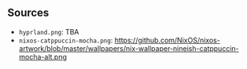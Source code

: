 ## Sources

- `hyprland.png`: TBA
- `nixos-catppuccin-mocha.png`:
  <https://github.com/NixOS/nixos-artwork/blob/master/wallpapers/nix-wallpaper-nineish-catppuccin-mocha-alt.png>
